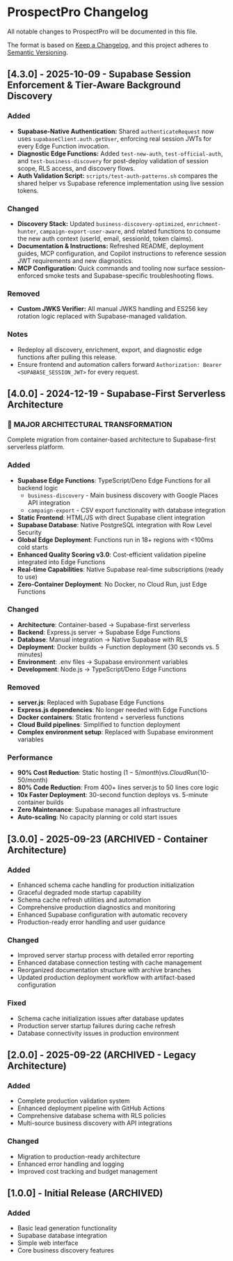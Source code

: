 # ProspectPro Changelog

All notable changes to ProspectPro will be documented in this file.

The format is based on [Keep a Changelog](https://keepachangelog.com/en/1.0.0/),
and this project adheres to [Semantic Versioning](https://semver.org/spec/v2.0.0.html).

## [4.3.0] - 2025-10-09 - Supabase Session Enforcement & Tier-Aware Background Discovery

### Added

- **Supabase-Native Authentication:** Shared `authenticateRequest` now uses `supabaseClient.auth.getUser`, enforcing real session JWTs for every Edge Function invocation.
- **Diagnostic Edge Functions:** Added `test-new-auth`, `test-official-auth`, and `test-business-discovery` for post-deploy validation of session scope, RLS access, and discovery flows.
- **Auth Validation Script:** `scripts/test-auth-patterns.sh` compares the shared helper vs Supabase reference implementation using live session tokens.

### Changed

- **Discovery Stack:** Updated `business-discovery-optimized`, `enrichment-hunter`, `campaign-export-user-aware`, and related functions to consume the new auth context (userId, email, sessionId, token claims).
- **Documentation & Instructions:** Refreshed README, deployment guides, MCP configuration, and Copilot instructions to reference session JWT requirements and new diagnostics.
- **MCP Configuration:** Quick commands and tooling now surface session-enforced smoke tests and Supabase-specific troubleshooting flows.

### Removed

- **Custom JWKS Verifier:** All manual JWKS handling and ES256 key rotation logic replaced with Supabase-managed validation.

### Notes

- Redeploy all discovery, enrichment, export, and diagnostic edge functions after pulling this release.
- Ensure frontend and automation callers forward `Authorization: Bearer <SUPABASE_SESSION_JWT>` for every request.

## [4.0.0] - 2024-12-19 - Supabase-First Serverless Architecture

### 🚀 **MAJOR ARCHITECTURAL TRANSFORMATION**

Complete migration from container-based architecture to Supabase-first serverless platform.

### Added

- **Supabase Edge Functions**: TypeScript/Deno Edge Functions for all backend logic
  - `business-discovery` - Main business discovery with Google Places API integration
  - `campaign-export` - CSV export functionality with database integration
- **Static Frontend**: HTML/JS with direct Supabase client integration
- **Supabase Database**: Native PostgreSQL integration with Row Level Security
- **Global Edge Deployment**: Functions run in 18+ regions with <100ms cold starts
- **Enhanced Quality Scoring v3.0**: Cost-efficient validation pipeline integrated into Edge Functions
- **Real-time Capabilities**: Native Supabase real-time subscriptions (ready to use)
- **Zero-Container Deployment**: No Docker, no Cloud Run, just Edge Functions

### Changed

- **Architecture**: Container-based → Supabase-first serverless
- **Backend**: Express.js server → Supabase Edge Functions
- **Database**: Manual integration → Native Supabase with RLS
- **Deployment**: Docker builds → Function deployment (30 seconds vs. 5 minutes)
- **Environment**: .env files → Supabase environment variables
- **Development**: Node.js → TypeScript/Deno Edge Functions

### Removed

- **server.js**: Replaced with Supabase Edge Functions
- **Express.js dependencies**: No longer needed with Edge Functions
- **Docker containers**: Static frontend + serverless functions
- **Cloud Build pipelines**: Simplified to function deployment
- **Complex environment setup**: Replaced with Supabase environment variables

### Performance

- **90% Cost Reduction**: Static hosting ($1-5/month) vs. Cloud Run ($10-50/month)
- **80% Code Reduction**: From 400+ lines server.js to 50 lines core logic
- **10x Faster Deployment**: 30-second function deploys vs. 5-minute container builds
- **Zero Maintenance**: Supabase manages all infrastructure
- **Auto-scaling**: No capacity planning or cold start issues

## [3.0.0] - 2025-09-23 (ARCHIVED - Container Architecture)

### Added

- Enhanced schema cache handling for production initialization
- Graceful degraded mode startup capability
- Schema cache refresh utilities and automation
- Comprehensive production diagnostics and monitoring
- Enhanced Supabase configuration with automatic recovery
- Production-ready error handling and user guidance

### Changed

- Improved server startup process with detailed error reporting
- Enhanced database connection testing with cache management
- Reorganized documentation structure with archive branches
- Updated production deployment workflow with artifact-based configuration

### Fixed

- Schema cache initialization issues after database updates
- Production server startup failures during cache refresh
- Database connectivity issues in production environment

## [2.0.0] - 2025-09-22 (ARCHIVED - Legacy Architecture)

### Added

- Complete production validation system
- Enhanced deployment pipeline with GitHub Actions
- Comprehensive database schema with RLS policies
- Multi-source business discovery with API integrations

### Changed

- Migration to production-ready architecture
- Enhanced error handling and logging
- Improved cost tracking and budget management

## [1.0.0] - Initial Release (ARCHIVED)

### Added

- Basic lead generation functionality
- Supabase database integration
- Simple web interface
- Core business discovery features
